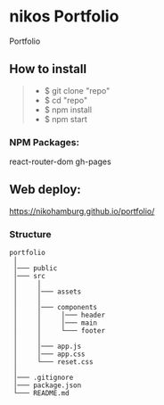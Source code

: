 # nikos Portfolio

   Portfolio

## How to install

>- $ git clone "repo"
>- $ cd "repo"
>- $ npm install
>- $ npm start

### NPM Packages:

react-router-dom
gh-pages

## Web deploy:

 https://nikohamburg.github.io/portfolio/

### Structure

```
portfolio
 │
 │─── public
 │─── src
 │     │
 │     │─── assets
 │     │     
 │     │─── components
 │     │     │─── header
 │     │     │─── main
 │     │     └─── footer
 │     │     
 │     │─── app.js
 │     │─── app.css
 │     └─── reset.css
 │ 
 │─── .gitignore
 │─── package.json
 └─── README.md
```
